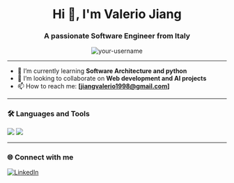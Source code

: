 <h1 align="center">Hi 👋, I'm Valerio Jiang</h1>
<h3 align="center">A passionate Software Engineer from Italy</h3>

<p align="center">
  <img src="https://komarev.com/ghpvc/?username=your-username&label=Profile%20views&color=0e75b6&style=flat" alt="your-username" />
</p>

---

- 🌱 I’m currently learning **Software Architecture and python**
- 👯 I’m looking to collaborate on **Web development and AI projects**
- 📫 How to reach me: **[jiangvalerio1998@gmail.com]**

---

### 🛠️ Languages and Tools

<p>
  <img src="https://img.shields.io/badge/Python-3776AB?style=for-the-badge&logo=python&logoColor=white"/>
  
  <img src="https://img.shields.io/badge/Docker-2496ED?style=for-the-badge&logo=docker&logoColor=white"/>
</p>

---


### 🌐 Connect with me

<p>
  <a href="[https://www.linkedin.com/in/valerio-jiang-701314a9]"><img alt="LinkedIn" src="https://img.shields.io/badge/LinkedIn-blue?style=for-the-badge&logo=linkedin&logoColor=white" /></a>
</p>
